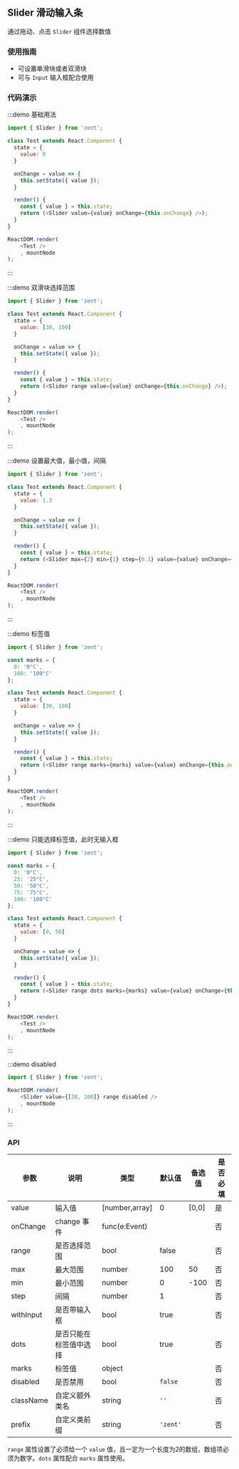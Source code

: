 ## Slider 滑动输入条

通过拖动、点击 `Slider` 组件选择数值

### 使用指南

- 可设置单滑块或者双滑块
- 可与 `Input` 输入框配合使用

### 代码演示

:::demo 基础用法

```js
import { Slider } from 'zent';

class Test extends React.Component {
  state = {
    value: 0
  }

  onChange = value => {
    this.setState({ value });
  }

  render() {
    const { value } = this.state;
    return (<Slider value={value} onChange={this.onChange} />);
  }
}

ReactDOM.render(
    <Test />
    , mountNode
);
```
:::

:::demo 双滑块选择范围

```js
import { Slider } from 'zent';

class Test extends React.Component {
  state = {
    value: [30, 100]
  }

  onChange = value => {
    this.setState({ value });
  }

  render() {
    const { value } = this.state;
    return (<Slider range value={value} onChange={this.onChange} />);
  }
}

ReactDOM.render(
    <Test />
    , mountNode
);
```
:::

:::demo 设置最大值，最小值，间隔

```js
import { Slider } from 'zent';

class Test extends React.Component {
  state = {
    value: 1.3
  }

  onChange = value => {
    this.setState({ value });
  }

  render() {
    const { value } = this.state;
    return (<Slider max={2} min={1} step={0.1} value={value} onChange={this.onChange} />);
  }
}

ReactDOM.render(
    <Test />
    , mountNode
);
```
:::

:::demo 标签值

```js
import { Slider } from 'zent';

const marks = {
  0: '0°C',
  100: '100°C'
};

class Test extends React.Component {
  state = {
    value: [30, 100]
  }

  onChange = value => {
    this.setState({ value });
  }

  render() {
    const { value } = this.state;
    return (<Slider range marks={marks} value={value} onChange={this.onChange} />);
  }
}

ReactDOM.render(
    <Test />
    , mountNode
);
```
:::

:::demo 只能选择标签值，此时无输入框

```js
import { Slider } from 'zent';

const marks = {
  0: '0°C',
  25: '25°C',
  50: '50°C',
  75: '75°C',
  100: '100°C'
};

class Test extends React.Component {
  state = {
    value: [0, 50]
  }

  onChange = value => {
    this.setState({ value });
  }

  render() {
    const { value } = this.state;
    return (<Slider range dots marks={marks} value={value} onChange={this.onChange} />);
  }
}

ReactDOM.render(
    <Test />
    , mountNode
);
```
:::

:::demo disabled

```js
import { Slider } from 'zent';

ReactDOM.render(
    <Slider value={[30, 100]} range disabled />
    , mountNode
);
```
:::

### API

| 参数           | 说明              | 类型            | 默认值      | 备选值                     | 是否必填 |
| ------------ | --------------- | ------------- | -------- | ----------------------- | ---- |
| value        | 输入值    | [number,array] |    0      |    [0,0]    | 是    |
| onChange     | change 事件        | func(e:Event) |          |                         | 否    |
| range        | 是否选择范围    | bool          |     false     |                         | 否    |
| max          | 最大范围     | number     | 100 | 50 | 否    |
| min          | 最小范围     | number     |  0  |   -100        | 否    |
| step         | 间隔 | number        |  1     |                 | 否    |
| withInput    | 是否带输入框            | bool          |       true   |                  | 否    |
| dots         | 是否只能在标签值中选择     | bool |       true   |                         | 否    |
| marks        | 标签值     | object |          |                         | 否    |
| disabled     | 是否禁用            | bool          | `false`  |                         | 否    |
| className    | 自定义额外类名         | string        | `''`     |                         | 否    |
| prefix       | 自定义类前缀          | string        | `'zent'` |                         | 否    |

`range` 属性设置了必须给一个 `value` 值，且一定为一个长度为2的数组，数组项必须为数字。`dots` 属性配合 `marks` 属性使用。

